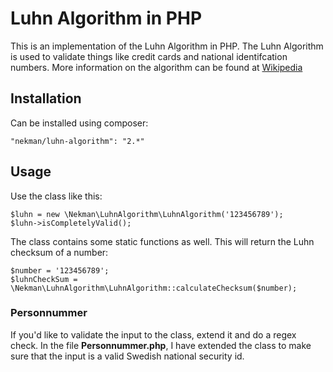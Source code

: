 # Luhn Algorithm in PHP
This is an implementation of the Luhn Algorithm in PHP. The Luhn Algorithm is
used to validate things like credit cards and national identifcation numbers.
More information on the algorithm can be found at [Wikipedia](http://en.wikipedia.org/wiki/Luhn_algorithm)

## Installation
Can be installed using composer:

	"nekman/luhn-algorithm": "2.*"

## Usage
Use the class like this:

	$luhn = new \Nekman\LuhnAlgorithm\LuhnAlgorithm('123456789');
	$luhn->isCompletelyValid();


The class contains some static functions as well. This will return the Luhn
checksum of a number:

	$number = '123456789';
	$luhnCheckSum = \Nekman\LuhnAlgorithm\LuhnAlgorithm::calculateChecksum($number);

### Personnummer
If you'd like to validate the input to the class, extend it and do a regex check.
In the file **Personnummer.php**, I have extended the class to make sure that the
input is a valid Swedish national security id.
